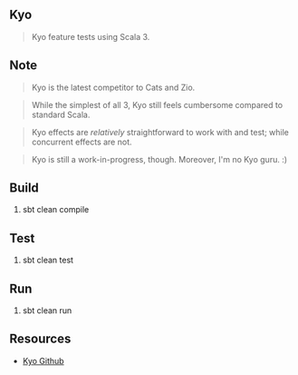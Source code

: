 Kyo
---
>Kyo feature tests using Scala 3.

Note
----
>Kyo is the latest competitor to Cats and Zio.

>While the simplest of all 3, Kyo still feels cumbersome compared to standard Scala.

>Kyo effects are *relatively* straightforward to work with and test; while concurrent effects are not.

>Kyo is still a work-in-progress, though. Moreover, I'm no Kyo guru. :)

Build
-----
1. sbt clean compile

Test
----
1. sbt clean test

Run
---
1. sbt clean run

Resources
---------
* [Kyo Github](https://github.com/getkyo/kyo#)